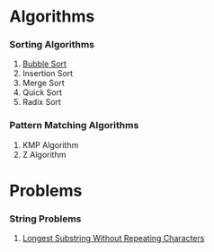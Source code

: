 # Algorithms

### Sorting Algorithms

1. [Bubble Sort](./src/Algorithms.Sorting/BubbleSort)
2. Insertion Sort
3. Merge Sort
4. Quick Sort
5. Radix Sort

### Pattern Matching Algorithms

1. KMP Algorithm
2. Z Algorithm

# Problems

### String Problems

1. [Longest Substring Without Repeating Characters](./src/Algortithms.Strings.Problems/LongestSubstringWithoutRepeatingCharacters.cs)
